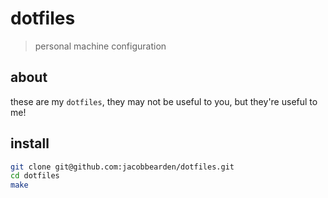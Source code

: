 # dotfiles

> personal machine configuration


## about

these are my `dotfiles`, they may not be useful to you, but they're useful to me!


## install

```bash
git clone git@github.com:jacobbearden/dotfiles.git
cd dotfiles
make
```
